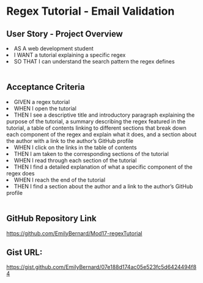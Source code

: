 # Regex Tutorial - Email Validation


## User Story - Project Overview
<li>AS A web development student
<li>I WANT a tutorial explaining a specific regex
<li>SO THAT I can understand the search pattern the regex defines
<br>
<br>

## Acceptance Criteria
<li>GIVEN a regex tutorial
<li>WHEN I open the tutorial
<li>THEN I see a descriptive title and introductory paragraph explaining the purpose of the tutorial, a summary describing the regex featured in the tutorial, a table of contents linking to different sections that break down each component of the regex and explain what it does, and a section about the author with a link to the author’s GitHub profile
<li>WHEN I click on the links in the table of contents
<li>THEN I am taken to the corresponding sections of the tutorial
<li>WHEN I read through each section of the tutorial
<li>THEN I find a detailed explanation of what a specific component of the regex does
<li>WHEN I reach the end of the tutorial
<li>THEN I find a section about the author and a link to the author’s GitHub profile
<br>
<br>

## GitHub Repository Link
https://github.com/EmilyBernard/Mod17-regexTutorial
<br>

## Gist URL:
https://gist.github.com/EmilyBernard/07e188d174ac05e523fc5d6424494f84
